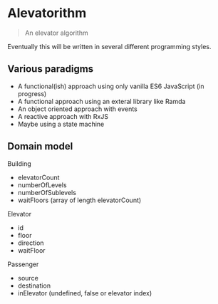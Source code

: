 Alevatorithm
====================

> An elevator algorithm

Eventually this will be written in several different programming styles.

## Various paradigms

* A functional(ish) approach using only vanilla ES6 JavaScript (in progress)
* A functional approach using an exteral library like Ramda
* An object oriented approach with events
* A reactive approach with RxJS
* Maybe using a state machine

## Domain model

Building
- elevatorCount
- numberOfLevels
- numberOfSublevels
- waitFloors (array of length elevatorCount)

Elevator
- id
- floor
- direction
- waitFloor

Passenger
- source
- destination
- inElevator (undefined, false or elevator index)
